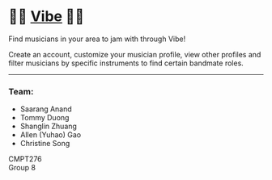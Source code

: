 # 🎵🎸 [Vibe](https://vibe-music.onrender.com/) 🥁🎶

Find musicians in your area to jam with through Vibe! 

Create an account, customize your musician profile, view other profiles and filter musicians by specific instruments to find certain bandmate roles.

---

### Team:

- Saarang Anand
- Tommy Duong
- Shanglin Zhuang
- Allen (Yuhao) Gao
- Christine Song

CMPT276 <br>
Group 8
